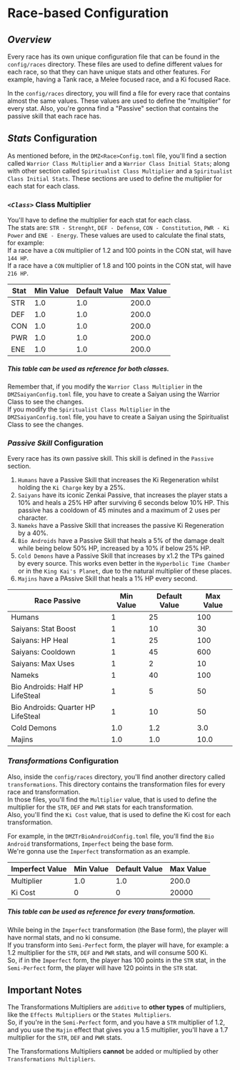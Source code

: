 # Race-based Configuration

## ***Overview***
Every race has its own unique configuration file that can be found in the `config/races` directory. These files are used to define different values for each race, so that they can have unique stats and other features. For example, having a Tank race, a Melee focused race, and a Ki focused Race.  

In the `config/races` directory, you will find a file for every race that contains almost the same values. These values are used to define the "multiplier" for every stat. Also, you're gonna find a "Passive" section that contains the passive skill that each race has.

## ***Stats* Configuration**
As mentioned before, in the `DMZ<Race>Config.toml` file, you'll find a section called `Warrior Class Multiplier` and a `Warrior Class Initial Stats`; along with other section called  `Spiritualist Class Multiplier` and a `Spiritualist Class Initial Stats`. These sections are used to define the multiplier for each stat for each class.

### ***`<Class>`* Class Multiplier**
You'll have to define the multiplier for each stat for each class.  
The stats are: `STR - Strenght`, `DEF - Defense`, `CON - Constitution`, `PWR - Ki Power` and `ENE - Energy`.
These values are used to calculate the final stats, for example:  
If a race have a `CON` multiplier of 1.2 and 100 points in the CON stat, will have `144 HP`.  
If a race have a `CON` multiplier of 1.8 and 100 points in the CON stat, will have `216 HP`.

| Stat    | Min Value | Default Value | Max Value   |
|---------|-----------|---------------|-------------|
| STR     | 1.0       | 1.0           | 200.0       |
| DEF     | 1.0       | 1.0           | 200.0       |
| CON     | 1.0       | 1.0           | 200.0       |
| PWR     | 1.0       | 1.0           | 200.0       |
| ENE     | 1.0       | 1.0           | 200.0       |

##### This table can be used as reference for both classes.  
Remember that, if you modify the `Warrior Class Multiplier` in the `DMZSaiyanConfig.toml` file, you have to create a Saiyan using the Warrior Class to see the changes.  
If you modify the `Spiritualist Class Multiplier` in the `DMZSaiyanConfig.toml` file, you have to create a Saiyan using the Spiritualist Class to see the changes.

### ***Passive Skill* Configuration**
Every race has its own passive skill. This skill is defined in the `Passive` section.  
1. `Humans` have a Passive Skill that increases the Ki Regeneration whilst holding the `Ki Charge` key by a 25%.  
2. `Saiyans` have its iconic Zenkai Passive, that increases the player stats a 10% and heals a 25% HP after surviving 6 seconds below 10% HP. This passive has a cooldown of 45 minutes and a maximum of 2 uses per character.  
3. `Nameks` have a Passive Skill that increases the passive Ki Regeneration by a 40%.  
4. `Bio Androids` have a Passive Skill that heals a 5% of the damage dealt while being below 50% HP, increased by a 10% if below 25% HP.  
5. `Cold Demons` have a Passive Skill that increases by x1.2 the TPs gained by every source. This works even better in the `Hyperbolic Time Chamber` or in the `King Kai's Planet`, due to the natural multiplier of these places.  
6. `Majins` have a PAssive Skill that heals a 1% HP every second.

| Race Passive                    | Min Value | Default Value | Max Value   |
|---------------------------------|-----------|---------------|-------------|
| Humans                          | 1         | 25            | 100         |
| Saiyans: Stat Boost             | 1         | 10            | 30          |
| Saiyans: HP Heal                | 1         | 25            | 100         |
| Saiyans: Cooldown               | 1         | 45            | 600         |
| Saiyans: Max Uses               | 1         | 2             | 10          |
| Nameks                          | 1         | 40            | 100         |
| Bio Androids: Half HP LifeSteal | 1         | 5             | 50          |
| Bio Androids: Quarter HP LifeSteal | 1      | 10            | 50          |
| Cold Demons                     | 1.0       | 1.2           | 3.0         |
| Majins                          | 1.0       | 1.0           | 10.0        |

### ***Transformations* Configuration**
Also, inside the `config/races` directory, you'll find another directory called `transformations`. This directory contains the transformation files for every race and transformation.  
In those files, you'll find the `Multiplier` value, that is used to define the multiplier for the `STR`, `DEF` and `PWR` stats for each transformation.  
Also, you'll find the `Ki Cost` value, that is used to define the Ki cost for each transformation.  

For example, in the `DMZTrBioAndroidConfig.toml` file, you'll find the `Bio Android` transformations, `Imperfect` being the base form.  
We're gonna use the `Imperfect` transformation as an example.  

| Imperfect Value | Min Value | Default Value | Max Value   |
|-----------------|-----------|---------------|-------------|
| Multiplier      | 1.0       | 1.0           | 200.0       |
| Ki Cost         | 0         | 0             | 20000       |

##### This table can be used as reference for every transformation.

While being in the `Imperfect` transformation (the Base form), the player will have normal stats, and no ki consume.  
If you transform into `Semi-Perfect` form, the player will have, for example: a 1.2 multiplier for the `STR`, `DEF` and `PWR` stats, and will consume 500 Ki.  
So, if in the `Imperfect` form, the player has 100 points in the `STR` stat, in the `Semi-Perfect` form, the player will have 120 points in the `STR` stat.

## **Important Notes**
The Transformations Multipliers are `additive` to **other types** of multipliers, like the `Effects Multipliers` or the `States Multipliers`.  
So, if you're in the `Semi-Perfect` form, and you have a `STR` multiplier of 1.2, and you use the `Majin` effect that gives you a 1.5 multiplier, you'll have a 1.7 multiplier for the `STR`, `DEF` and `PWR` stats.  

The Transformations Multipliers **cannot** be added or multiplied by other `Transformations Multipliers`.